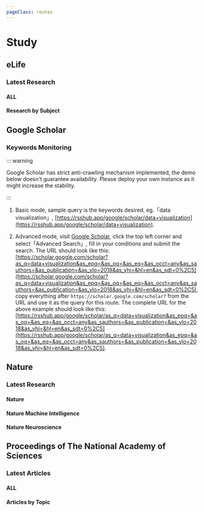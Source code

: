 ```yaml
---
pageClass: routes
---
```


# Study

## eLife

### Latest Research

#### ALL

<RouteEn author="emdoe" example="/elife/latest" path="/elife/latest" />

#### Research by Subject

<RouteEn author="emdoe" example="/elife/cell-biology" path="/elife/:subject" :paramsDesc="['topic name', 'obtain it from the homepage']" />

## Google Scholar

### Keywords Monitoring

<RouteEn author="HenryQW" path="/google/scholar/:query" example="/google/scholar/data+visualization" :paramsDesc="['query statement which supports「Basic」and「Advanced」modes']" anticrawler="1">

::: warning

Google Scholar has strict anti-crawling mechanism implemented, the demo below doesn't guarantee availability. Please deploy your own instance as it might increase the stability.

:::

1. Basic mode, sample query is the keywords desired, eg.「data visualization」, [https://rsshub.app/google/scholar/data+visualization](https://rsshub.app/google/scholar/data+visualization).

2. Advanced mode, visit [Google Scholar](https://scholar.google.com/schhp?hl=en&as_sdt=0,5), click the top left corner and select「Advanced Search」, fill in your conditions and submit the search. The URL should look like this: [https://scholar.google.com/scholar?as_q=data+visualization&as_epq=&as_oq=&as_eq=&as_occt=any&as_sauthors=&as_publication=&as_ylo=2018&as_yhi=&hl=en&as_sdt=0%2C5](https://scholar.google.com/scholar?as_q=data+visualization&as_epq=&as_oq=&as_eq=&as_occt=any&as_sauthors=&as_publication=&as_ylo=2018&as_yhi=&hl=en&as_sdt=0%2C5), copy everything after `https://scholar.google.com/scholar?` from the URL and use it as the query for this route. The complete URL for the above example should look like this: [https://rsshub.app/google/scholar/as_q=data+visualization&as_epq=&as_oq=&as_eq=&as_occt=any&as_sauthors=&as_publication=&as_ylo=2018&as_yhi=&hl=en&as_sdt=0%2C5](https://rsshub.app/google/scholar/as_q=data+visualization&as_epq=&as_oq=&as_eq=&as_occt=any&as_sauthors=&as_publication=&as_ylo=2018&as_yhi=&hl=en&as_sdt=0%2C5).

</RouteEn>

## Nature

### Latest Research

#### Nature

<RouteEn author="emdoe" example="/nature/research" path="/nature/research" />

#### Nature Machine Intelligence

<RouteEn author="LogicJake" example="/nature/natmachintell/research" path="/nature/natmachintell/research" />

#### Nature Neuroscience

<RouteEn author="emdoe" example="/nature/neuroscience/research" path="/nature/neuroscience/research" />

## Proceedings of The National Academy of Sciences

### Latest Articles

#### ALL

<RouteEn author="emdoe" example="/pnas/latest" path="/pnas/latest" />

#### Articles by Topic

<RouteEn author="emdoe" example="/pnas/Applied Mathematics" path="/pnas/:topic" :paramsDesc="['topic name', 'obtain it from pnas.org (new research in ...)']" />
